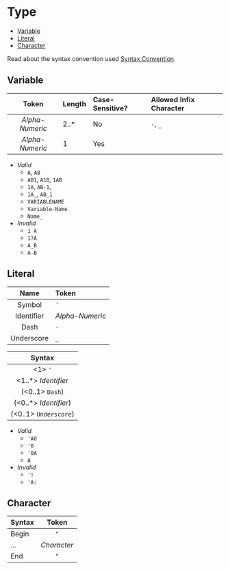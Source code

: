 # Type

- [Variable](#variable)
- [Literal](#literal)
- [Character](#character)

Read about the syntax convention used [Syntax Convention](syntax-convention).

## Variable

| Token           | Length | **Case-Sensitive?** | Allowed Infix Character |
| :-------------: | :----- | :------------------ | :---------------------  |
| _Alpha-Numeric_ | 2..*   | No                  | `-`, `_`                |
| _Alpha-Numeric_ | 1      | Yes                 |                         |

- _Valid_
  - `A`, `AB`
  - `AB1`, `A1B`, `1AB`
  - `1A`, `AB-1`,
  - `1A_`, `AB_1`
  - `VARIABLENAME`
  - `Variable-Name`
  - `Name_`
- _Invalid_
  - `1 A`
  - `1?A`
  - `A_B`
  - `A-B`

## Literal

| Name       | Token           |
| :--------: | :-------------- |
| Symbol     | `'`             |
| Identifier | _Alpha-Numeric_ |
| Dash       | `-`             |
| Underscore | `_`             |

| Syntax                |
| :-------------------: |
| <1> `'`               |
| <1..*> _Identifier_   |
| (<0..1> `Dash`)       |
| (<0..*> _Identifier_) |
| (<0..1> `Underscore`) |

- _Valid_
  - `'A0`
  - `'0`
  - `'0A`
  - `A`
- _Invalid_
  - `'!`
  - `'A:`

## Character

| Syntax | Token       |
| :----- | :---------: |
| Begin  | `"`         |
| ...    | _Character_ |
| End    | `"`         |
